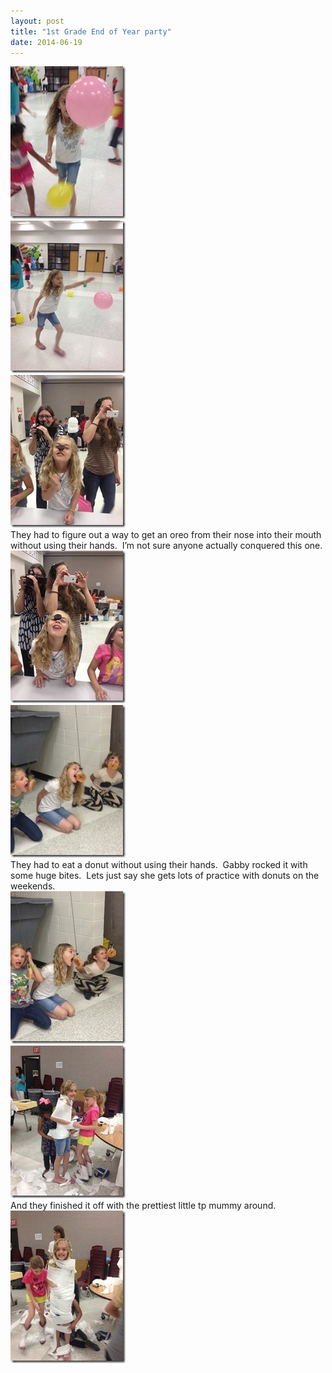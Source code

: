 ```yaml
---
layout: post
title: "1st Grade End of Year party"
date: 2014-06-19
---
```


<p><a href="/assets/images/IMG_5178.jpg"><img title="IMG_5178" style="border-top: 0px; border-right: 0px; background-image: none; border-bottom: 0px; padding-top: 0px; padding-left: 0px; margin: 0px; border-left: 0px; display: inline; padding-right: 0px" border="0" alt="IMG_5178" src="/assets/images/IMG_5178_thumb.jpg" width="184" height="244" /></a>    <br /><a href="/assets/images/IMG_5180.jpg"><img title="IMG_5180" style="border-top: 0px; border-right: 0px; background-image: none; border-bottom: 0px; padding-top: 0px; padding-left: 0px; border-left: 0px; display: inline; padding-right: 0px" border="0" alt="IMG_5180" src="/assets/images/IMG_5180_thumb.jpg" width="184" height="244" /></a>    <br /><a href="/assets/images/IMG_5184.jpg"><img title="IMG_5184" style="border-top: 0px; border-right: 0px; background-image: none; border-bottom: 0px; padding-top: 0px; padding-left: 0px; border-left: 0px; display: inline; padding-right: 0px" border="0" alt="IMG_5184" src="/assets/images/IMG_5184_thumb.jpg" width="184" height="244" /></a>    <br />They had to figure out a way to get an oreo from their nose into their mouth without using their hands.&#160; I’m not sure anyone actually conquered this one.    <br /><a href="/assets/images/IMG_5187.jpg"><img title="IMG_5187" style="border-top: 0px; border-right: 0px; background-image: none; border-bottom: 0px; padding-top: 0px; padding-left: 0px; border-left: 0px; display: inline; padding-right: 0px" border="0" alt="IMG_5187" src="/assets/images/IMG_5187_thumb.jpg" width="184" height="244" /></a>    <br /><a href="/assets/images/IMG_5191.jpg"><img title="IMG_5191" style="border-top: 0px; border-right: 0px; background-image: none; border-bottom: 0px; padding-top: 0px; padding-left: 0px; border-left: 0px; display: inline; padding-right: 0px" border="0" alt="IMG_5191" src="/assets/images/IMG_5191_thumb.jpg" width="184" height="244" /></a>    <br />They had to eat a donut without using their hands.&#160; Gabby rocked it with some huge bites.&#160; Lets just say she gets lots of practice with donuts on the weekends.    <br /><a href="/assets/images/IMG_5192.jpg"><img title="IMG_5192" style="border-top: 0px; border-right: 0px; background-image: none; border-bottom: 0px; padding-top: 0px; padding-left: 0px; border-left: 0px; display: inline; padding-right: 0px" border="0" alt="IMG_5192" src="/assets/images/IMG_5192_thumb.jpg" width="184" height="244" /></a>    <br /><a href="/assets/images/IMG_5200.jpg"><img title="IMG_5200" style="border-top: 0px; border-right: 0px; background-image: none; border-bottom: 0px; padding-top: 0px; padding-left: 0px; border-left: 0px; display: inline; padding-right: 0px" border="0" alt="IMG_5200" src="/assets/images/IMG_5200_thumb.jpg" width="184" height="244" /></a>    <br />And they finished it off with the prettiest little tp mummy around.    <br /><a href="/assets/images/IMG_5201.jpg"><img title="IMG_5201" style="border-top: 0px; border-right: 0px; background-image: none; border-bottom: 0px; padding-top: 0px; padding-left: 0px; border-left: 0px; display: inline; padding-right: 0px" border="0" alt="IMG_5201" src="/assets/images/IMG_5201_thumb.jpg" width="184" height="244" /></a></p>
